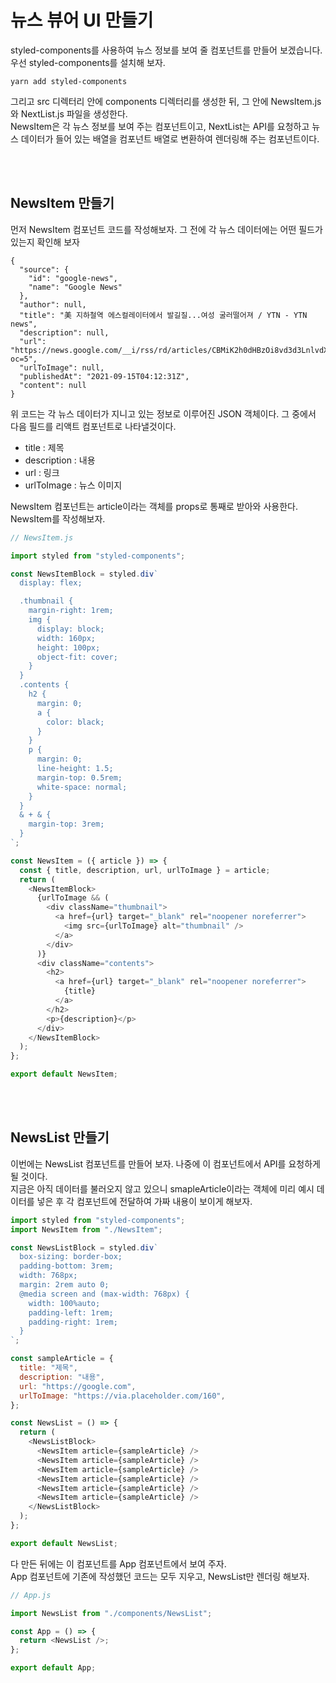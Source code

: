 # 뉴스 뷰어 UI 만들기

styled-components를 사용하여 뉴스 정보를 보여 줄 컴포넌트를 만들어 보겠습니다.  
우선 styled-components를 설치해 보자.

```
yarn add styled-components
```

그리고 src 디렉터리 안에 components 디렉터리를 생성한 뒤, 그 안에 NewsItem.js와 NextList.js 파일을 생성한다.  
NewsItem은 각 뉴스 정보를 보여 주는 컴포넌트이고, NextList는 API를 요청하고 뉴스 데이터가 들어 있는 배열을 컴포넌트 배열로 변환하여 렌더링해 주는 컴포넌트이다.

<br>
<br>

## NewsItem 만들기

먼저 NewsItem 컴포넌트 코드를 작성해보자. 그 전에 각 뉴스 데이터에는 어떤 필드가 있는지 확인해 보자

```
{
  "source": {
    "id": "google-news",
    "name": "Google News"
  },
  "author": null,
  "title": "美 지하철역 에스컬레이터에서 발길질...여성 굴러떨어져 / YTN - YTN news",
  "description": null,
  "url": "https://news.google.com/__i/rss/rd/articles/CBMiK2h0dHBzOi8vd3d3LnlvdXR1YmUuY29tL3dhdGNoP3Y9UTlBX3NnZ0VMbGvSAQA?oc=5",
  "urlToImage": null,
  "publishedAt": "2021-09-15T04:12:31Z",
  "content": null
}
```

위 코드는 각 뉴스 데이터가 지니고 있는 정보로 이루어진 JSON 객체이다. 그 중에서 다음 필드를 리액트 컴포넌트로 나타낼것이다.

- title : 제목
- description : 내용
- url : 링크
- urlToImage : 뉴스 이미지

NewsItem 컴포넌트는 article이라는 객체를 props로 통째로 받아와 사용한다.  
NewsItem를 작성해보자.

```javascript
// NewsItem.js

import styled from "styled-components";

const NewsItemBlock = styled.div`
  display: flex;

  .thumbnail {
    margin-right: 1rem;
    img {
      display: block;
      width: 160px;
      height: 100px;
      object-fit: cover;
    }
  }
  .contents {
    h2 {
      margin: 0;
      a {
        color: black;
      }
    }
    p {
      margin: 0;
      line-height: 1.5;
      margin-top: 0.5rem;
      white-space: normal;
    }
  }
  & + & {
    margin-top: 3rem;
  }
`;

const NewsItem = ({ article }) => {
  const { title, description, url, urlToImage } = article;
  return (
    <NewsItemBlock>
      {urlToImage && (
        <div className="thumbnail">
          <a href={url} target="_blank" rel="noopener noreferrer">
            <img src={urlToImage} alt="thumbnail" />
          </a>
        </div>
      )}
      <div className="contents">
        <h2>
          <a href={url} target="_blank" rel="noopener noreferrer">
            {title}
          </a>
        </h2>
        <p>{description}</p>
      </div>
    </NewsItemBlock>
  );
};

export default NewsItem;
```

<br>
<br>

## NewsList 만들기

이번에는 NewsList 컴포넌트를 만들어 보자. 나중에 이 컴포넌트에서 API를 요청하게 될 것이다.  
지금은 아직 데이터를 불러오지 않고 있으니 smapleArticle이라는 객체에 미리 예시 데이터를 넣은 후 각 컴포넌트에 전달하여 가짜 내용이 보이게 해보자.

```javascript
import styled from "styled-components";
import NewsItem from "./NewsItem";

const NewsListBlock = styled.div`
  box-sizing: border-box;
  padding-bottom: 3rem;
  width: 768px;
  margin: 2rem auto 0;
  @media screen and (max-width: 768px) {
    width: 100%auto;
    padding-left: 1rem;
    padding-right: 1rem;
  }
`;

const sampleArticle = {
  title: "제목",
  description: "내용",
  url: "https://google.com",
  urlToImage: "https://via.placeholder.com/160",
};

const NewsList = () => {
  return (
    <NewsListBlock>
      <NewsItem article={sampleArticle} />
      <NewsItem article={sampleArticle} />
      <NewsItem article={sampleArticle} />
      <NewsItem article={sampleArticle} />
      <NewsItem article={sampleArticle} />
      <NewsItem article={sampleArticle} />
    </NewsListBlock>
  );
};

export default NewsList;
```

다 만든 뒤에는 이 컴포넌트를 App 컴포넌트에서 보여 주자.  
App 컴포넌트에 기존에 작성했던 코드는 모두 지우고, NewsList만 렌더링 해보자.

```javascript
// App.js

import NewsList from "./components/NewsList";

const App = () => {
  return <NewsList />;
};

export default App;
```
